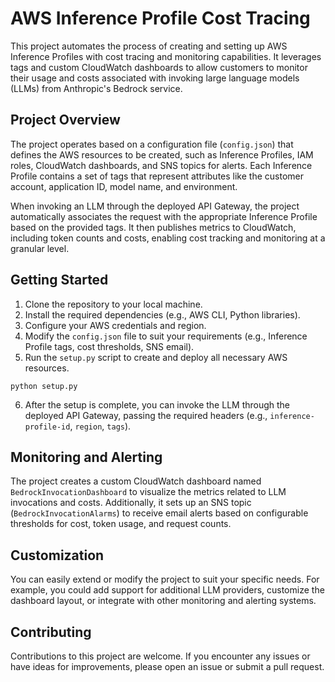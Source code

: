 # AWS Inference Profile Cost Tracing

This project automates the process of creating and setting up AWS Inference Profiles with cost tracing and monitoring capabilities. It leverages tags and custom CloudWatch dashboards to allow customers to monitor their usage and costs associated with invoking large language models (LLMs) from Anthropic's Bedrock service.

## Project Overview

The project operates based on a configuration file (`config.json`) that defines the AWS resources to be created, such as Inference Profiles, IAM roles, CloudWatch dashboards, and SNS topics for alerts. Each Inference Profile contains a set of tags that represent attributes like the customer account, application ID, model name, and environment.

When invoking an LLM through the deployed API Gateway, the project automatically associates the request with the appropriate Inference Profile based on the provided tags. It then publishes metrics to CloudWatch, including token counts and costs, enabling cost tracking and monitoring at a granular level.

## Getting Started

1. Clone the repository to your local machine.
2. Install the required dependencies (e.g., AWS CLI, Python libraries).
3. Configure your AWS credentials and region.
4. Modify the `config.json` file to suit your requirements (e.g., Inference Profile tags, cost thresholds, SNS email).
5. Run the `setup.py` script to create and deploy all necessary AWS resources.

```
python setup.py
```

6. After the setup is complete, you can invoke the LLM through the deployed API Gateway, passing the required headers (e.g., `inference-profile-id`, `region`, `tags`).

## Monitoring and Alerting

The project creates a custom CloudWatch dashboard named `BedrockInvocationDashboard` to visualize the metrics related to LLM invocations and costs. Additionally, it sets up an SNS topic (`BedrockInvocationAlarms`) to receive email alerts based on configurable thresholds for cost, token usage, and request counts.

## Customization

You can easily extend or modify the project to suit your specific needs. For example, you could add support for additional LLM providers, customize the dashboard layout, or integrate with other monitoring and alerting systems.

## Contributing

Contributions to this project are welcome. If you encounter any issues or have ideas for improvements, please open an issue or submit a pull request.

